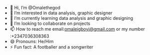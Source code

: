 - 👋 Hi, I’m @Omalethegod
- 👀 I’m interested in data analysis, graphic designer 
- 🌱 I’m currently learning data analysis and graphic designing
- 💞️ I’m looking to collaborate on projects
- 📫 How to reach me email:omaleigboyi@gmail.com or my number :+2347036308363
- 😄 Pronouns: He/Him
- ⚡ Fun fact: A footballer and a songwriter

<!---
Omalethegod/Omalethegod is a ✨ special ✨ repository because its `README.md` (this file) appears on your GitHub profile.
You can click the Preview link to take a look at your changes.
--->
